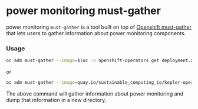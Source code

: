 
power monitoring must-gather
============================

power monitoring `must-gather` is a tool built on top of [Openshift must-gather](https://github.com/openshift/must-gather) that lets users to gather information about power monitoring components.

### Usage
```sh
oc adm must-gather --image=$(oc -n openshift-operators get deployment.apps/kepler-operator-controller -o jsonpath='{.spec.template.spec.containers[?(@.name == "manager")].image}') -- /usr/bin/gather
```
or
```sh
oc adm must-gather --image=quay.io/sustainable_computing_io/kepler-operator:v1alpha1
```

The above command will gather information about power monitoring and dump that information in a new directory.


